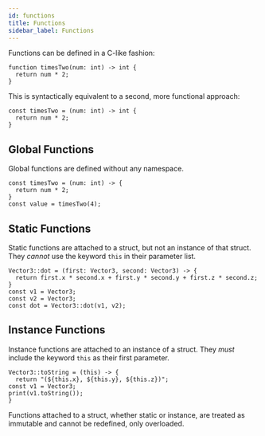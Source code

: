 ```yaml
---
id: functions
title: Functions
sidebar_label: Functions
---
```


Functions can be defined in a C-like fashion:

```catlang
function timesTwo(num: int) -> int {
  return num * 2;
}
```

This is syntactically equivalent to a second, more functional approach:

```catlang
const timesTwo = (num: int) -> int {
  return num * 2;
}
```

## Global Functions

Global functions are defined without any namespace.

```catlang
const timesTwo = (num: int) -> {
  return num * 2;
}
const value = timesTwo(4);
```

## Static Functions

Static functions are attached to a struct, but not an instance of that struct. They _cannot_ use the keyword `this` in their parameter list.

```catlang
Vector3::dot = (first: Vector3, second: Vector3) -> {
  return first.x * second.x + first.y * second.y + first.z * second.z;
}
const v1 = Vector3;
const v2 = Vector3;
const dot = Vector3::dot(v1, v2);
```

## Instance Functions

Instance functions are attached to an instance of a struct. They _must_ include the keyword `this` as their first parameter.

```catlang
Vector3::toString = (this) -> {
  return "(${this.x}, ${this.y}, ${this.z})";
const v1 = Vector3;
print(v1.toString());
}
```

Functions attached to a struct, whether static or instance, are treated as immutable and cannot be redefined, only overloaded.
